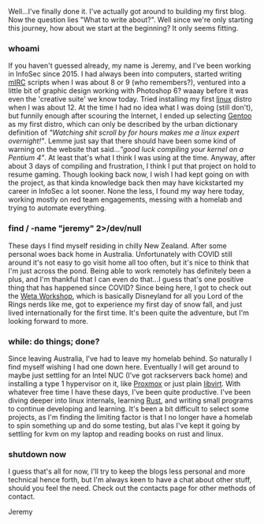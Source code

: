 <!--
title: Only the beginning...
date: 20210715
-->

Well...I've finally done it. I've actually got around to building my first blog. Now the question lies "What to write about?". Well since we're only starting this journey, how about we start at the beginning? It only seems fitting.

### whoami

If you haven't guessed already, my name is Jeremy, and I've been working in InfoSec since 2015. I had always been into computers, started writing [mIRC](https://www.mirc.com/) scripts when I was about 8 or 9 (who remembers?), ventured into a little bit of graphic design working with Photoshop 6? waaay before it was even the 'creative suite' we know today. Tried installing my first [linux](https://en.wikipedia.org/wiki/Linux) distro when I was about 12. At the time I had no idea what I was doing (still don't), but funnily enough after scouring the Internet, I ended up selecting [Gentoo](https://www.gentoo.org/) as my first distro, which can only be described by the urban dictionary definition of *"Watching shit scroll by for hours makes me a linux expert overnight!"*. Lemme just say that there should have been some kind of warning on the website that said...*"good luck compiling your kernel on a Pentium 4"*. At least that's what I think I was using at the time. Anyway, after about 3 days of compiling and frustration, I think I put that project on hold to resume gaming. Though looking back now, I wish I had kept going on with the project, as that kinda knowledge back then may have kickstarted my career in InfoSec a lot sooner. None the less, I found my way here today, working mostly on red team engagements, messing with a homelab and trying to automate everything.

### find / -name "jeremy" 2>/dev/null

These days I find myself residing in chilly New Zealand. After some personal woes back home in Australia. Unfortunately with COVID still around it's not easy to go visit home all too often, but it's nice to think that I'm just across the pond. Being able to work remotely has definitely been a plus, and I'm thankful that I can even do that...I guess that's one positive thing that has happened since COVID? Since being here, I got to check out the [Weta Workshop](https://www.wetaworkshop.com/), which is basically Disneyland for all you Lord of the Rings nerds like me, got to experience my first day of snow fall, and just lived internationally for the first time. It's been quite the adventure, but I'm looking forward to more.

### while: do things; done?

Since leaving Australia, I've had to leave my homelab behind. So naturally I find myself wishing I had one down here. Eventually I will get around to maybe just settling for an Intel NUC (I've got rackservers back home) and installing a type 1 hypervisor on it, like [Proxmox](https://www.proxmox.com/en/proxmox-ve) or just plain [libvirt](https://libvirt.org/). With whatever free time I have these days, I've been quite productive. I've been diving deeper into linux internals, learning [Rust](https://www.rust-lang.org/), and writing small programs to continue developing and learning. It's been a bit difficult to select some projects, as I'm finding the limiting factor is that I no longer have a homelab to spin something up and do some testing, but alas I've kept it going by settling for kvm on my laptop and reading books on rust and linux.

### shutdown now

I guess that's all for now, I'll try to keep the blogs less personal and more technical hence forth, but I'm always keen to have a chat about other stuff, should you feel the need. Check out the contacts page for other methods of contact.

Jeremy

